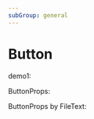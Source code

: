 ```yaml
---
subGroup: general
---
```


# Button


demo1:
<Demo src="./demos/demo1.tsx" />

ButtonProps:
<TsInfo src="./types.ts" name="ButtonProps" />

ButtonProps by FileText:
<FileText src="./types.ts" syntax="ts" />